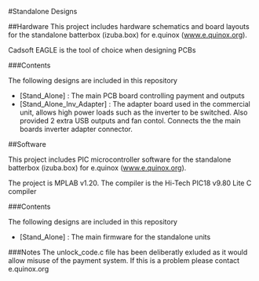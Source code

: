 #Standalone Designs

##Hardware
This project includes hardware schematics and board layouts for the standalone batterbox (izuba.box) for e.quinox (www.e.quinox.org).

Cadsoft EAGLE is the tool of choice when designing PCBs

###Contents

The following designs are included in this repository

* [Stand_Alone] : The main PCB board controlling payment and outputs
* [Stand_Alone_Inv_Adapter] : The adapter board used in the commercial unit, allows high power loads such as the inverter to be switched. Also provided 2 extra USB outputs and fan contol. Connects the the main boards inverter adapter connector.


##Software

This project includes PIC microcontroller software for the standalone batterbox (izuba.box) for e.quinox (www.e.quinox.org).

The project is MPLAB v1.20. The compiler is the Hi-Tech PIC18 v9.80 Lite C compiler

###Contents

The following designs are included in this repository

* [Stand_Alone] : The main firmware for the standalone units

###Notes
The unlock_code.c file has been deliberatly exluded as it would allow misuse of the payment system. If this is a problem please contact e.quinox.org